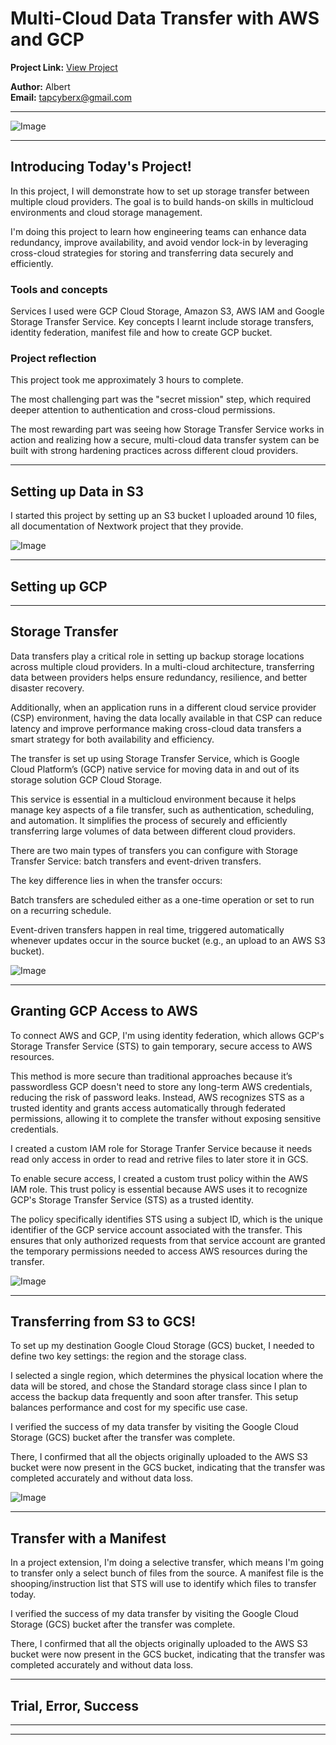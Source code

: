 
# Multi-Cloud Data Transfer with AWS and GCP

**Project Link:** [View Project](http://learn.nextwork.org/projects/aws-multicloud-storage)

**Author:** Albert  
**Email:** tapcyberx@gmail.com

---

![Image](http://learn.nextwork.org/delighted_indigo_timid_orc/uploads/aws-multicloud-storage_s5k4l5m6)

---

## Introducing Today's Project!

In this project, I will demonstrate how to set up storage transfer between multiple cloud providers. The goal is to build hands-on skills in multicloud environments and cloud storage management.

I'm doing this project to learn how engineering teams can enhance data redundancy, improve availability, and avoid vendor lock-in by leveraging cross-cloud strategies for storing and transferring data securely and efficiently.



### Tools and concepts

Services I used were GCP Cloud Storage, Amazon S3, AWS IAM  and Google Storage Transfer Service. Key concepts I learnt include storage transfers, identity federation, manifest file and how to create GCP bucket.

### Project reflection

This project took me approximately 3 hours to complete.

The most challenging part was the "secret mission" step, which required deeper attention to authentication and cross-cloud permissions.

The most rewarding part was seeing how Storage Transfer Service works in action and realizing how a secure, multi-cloud data transfer system can be built with strong hardening practices across different cloud providers.

---

## Setting up Data in S3

I started this project by setting up an S3 bucket I uploaded around 10 files, all documentation of Nextwork project that they provide.

![Image](http://learn.nextwork.org/delighted_indigo_timid_orc/uploads/aws-multicloud-storage_s1g7h8j9)

---

## Setting up GCP

---

## Storage Transfer

Data transfers play a critical role in setting up backup storage locations across multiple cloud providers. In a multi-cloud architecture, transferring data between providers helps ensure redundancy, resilience, and better disaster recovery.

Additionally, when an application runs in a different cloud service provider (CSP) environment, having the data locally available in that CSP can reduce latency and improve performance making cross-cloud data transfers a smart strategy for both availability and efficiency.

The transfer is set up using Storage Transfer Service, which is Google Cloud Platform’s (GCP) native service for moving data in and out of its storage solution GCP Cloud Storage.

This service is essential in a multicloud environment because it helps manage key aspects of a file transfer, such as authentication, scheduling, and automation. It simplifies the process of securely and efficiently transferring large volumes of data between different cloud providers.



There are two main types of transfers you can configure with Storage Transfer Service: batch transfers and event-driven transfers.

The key difference lies in when the transfer occurs:

Batch transfers are scheduled either as a one-time operation or set to run on a recurring schedule.

Event-driven transfers happen in real time, triggered automatically whenever updates occur in the source bucket (e.g., an upload to an AWS S3 bucket).

![Image](http://learn.nextwork.org/delighted_indigo_timid_orc/uploads/aws-multicloud-storage_s3k2l3m4)

---

## Granting GCP Access to AWS

To connect AWS and GCP, I'm using identity federation, which allows GCP's Storage Transfer Service (STS) to gain temporary, secure access to AWS resources.

This method is more secure than traditional approaches because it’s passwordless GCP doesn't need to store any long-term AWS credentials, reducing the risk of password leaks. Instead, AWS recognizes STS as a trusted identity and grants access automatically through federated permissions, allowing it to complete the transfer without exposing sensitive credentials.

I created a custom IAM role for Storage Tranfer Service because it needs read only access in order to read and retrive files to later store it in GCS. 

To enable secure access, I created a custom trust policy within the AWS IAM role. This trust policy is essential because AWS uses it to recognize GCP's Storage Transfer Service (STS) as a trusted identity.

The policy specifically identifies STS using a subject ID, which is the unique identifier of the GCP service account associated with the transfer. This ensures that only authorized requests from that service account are granted the temporary permissions needed to access AWS resources during the transfer.

![Image](http://learn.nextwork.org/delighted_indigo_timid_orc/uploads/aws-multicloud-storage_s4k3l4m5)

---

## Transferring from S3 to GCS!

To set up my destination Google Cloud Storage (GCS) bucket, I needed to define two key settings: the region and the storage class.

I selected a single region, which determines the physical location where the data will be stored, and chose the Standard storage class since I plan to access the backup data frequently and soon after transfer. This setup balances performance and cost for my specific use case.



I verified the success of my data transfer by visiting the Google Cloud Storage (GCS) bucket after the transfer was complete.

There, I confirmed that all the objects originally uploaded to the AWS S3 bucket were now present in the GCS bucket, indicating that the transfer was completed accurately and without data loss.

![Image](http://learn.nextwork.org/delighted_indigo_timid_orc/uploads/aws-multicloud-storage_s5k4l5m6)

---

## Transfer with a Manifest

In a project extension, I'm doing a selective transfer, which means I'm going to transfer only a select bunch of files from the source. A manifest file is the shooping/instruction list that STS will use to identify which files to transfer today. 

I verified the success of my data transfer by visiting the Google Cloud Storage (GCS) bucket after the transfer was complete.

There, I confirmed that all the objects originally uploaded to the AWS S3 bucket were now present in the GCS bucket, indicating that the transfer was completed accurately and without data loss.



---

## Trial, Error, Success

---

---
